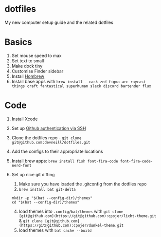 # dotfiles
My new computer setup guide and the related dotfiles

# Basics

1. Set mouse speed to max
2. Set text to small
3. Make dock tiny
4. Customise Finder sidebar
5. Install [Hombrew](https://brew.sh/)
6. Install base apps with `brew install --cask zed figma arc raycast things craft fantastical superhuman slack discord bartender flux`

# Code

1. Install Xcode
2. Set up [Github authentication via SSH](https://docs.github.com/en/authentication/connecting-to-github-with-ssh/generating-a-new-ssh-key-and-adding-it-to-the-ssh-agent)
3. Clone the dotfiles repo - `git clone git@github.com:devneill/dotfiles.git`
4. Add the configs to their appropriate locations
6. Install brew apps: `brew install fish font-fira-code font-fira-code-nerd-font`
7. Set up nice git diffing
	1. Make sure you have loaded the .gitconfig from the dotfiles repo
	2. `brew install bat git-delta`

    ```other
    mkdir -p "$(bat --config-dir)/themes"
    cd "$(bat --config-dir)/themes"
    ```

	4. load themes into `.config/bat/themes` with `git clone [git@github.com](https://git@github.com):cpojer/licht-theme.git` & `git clone [git@github.com](https://git@github.com):cpojer/dunkel-theme.git`
	5. load themes with `bat cache --build`

